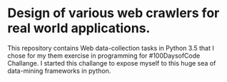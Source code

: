# Design of various web crawlers for real world applications. 

This repository contains Web data-collection tasks in Python 3.5 that I chose for my them exercise in programming for #100DaysofCode Challange. I started this challange to expose myself to this huge sea of data-mining frameworks in python.

